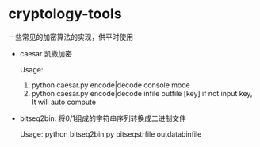 # cryptology-tools
一些常见的加密算法的实现，供平时使用
* caesar  凯撒加密

  Usage:
	1. python caesar.py encode|decode
	   console mode
	2. python caesar.py encode|decode infile outfile [key]
	   if not input key, It will auto compute

* bitseq2bin: 将0/1组成的字符串序列转换成二进制文件
  
  Usage:
	python bitseq2bin.py bitseqstrfile outdatabinfile
